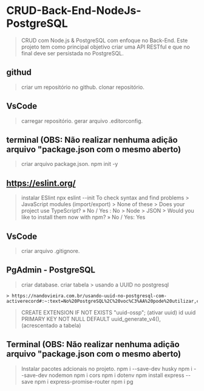 # CRUD-Back-End-NodeJs-PostgreSQL
> CRUD com Node.js & PostgreSQL com enfoque no Back-End.
> Este projeto tem como principal objetivo criar uma API RESTful e que no final deve ser persistada no PostgreSQL.

## githud
> criar um repositório no github.
> clonar repositório.

## VsCode
> carregar repositório.
> gerar arquivo .editorconfig.

## terminal (OBS: Não realizar nenhuma adição arquivo "package.json com o mesmo aberto)
> criar arquivo package.json.
> npm init -y

## https://eslint.org/
> instalar ESlint
> npx eslint --init
> To check syntax and find problems 
    > JavaScript modules (import/export)
        > None of these
            > Does your project use TypeScript? » No / Yes : No
                > Node
                    > JSON
                        > Would you like to install them now with npm? » No / Yes: Yes

## VsCode
> criar arquivo .gitignore.

## PgAdmin - PostgreSQL
> criar database.
>criar tabela
    > usando a UUID no postgresql

    > https://nandovieira.com.br/usando-uuid-no-postgresql-com-activerecord#:~:text=No%20PostgreSQL%2C%20voc%C3%AA%20pode%20utilizar,colunas%20com%20o%20tipo%20uuid.
   
   > CREATE EXTENSION IF NOT EXISTS "uuid-ossp"; (ativar uuid)
   > id uuid PRIMARY KEY NOT NULL DEFAULT uuid_generate_v4(), (acrescentado a tabela)

## Terminal (OBS: Não realizar nenhuma adição arquivo "package.json com o mesmo aberto)
> Instalar pacotes adcionais no projeto.
> npm i --save-dev husky
> npm i --save-dev nodemon
> npm i cors
> npm i dotenv
> npm install express --save
> npm i express-promise-router
> npm i pg